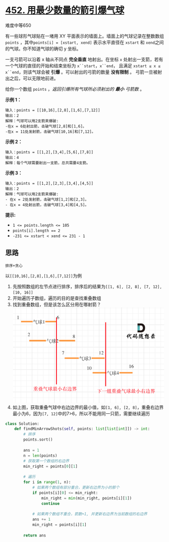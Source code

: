# [452. 用最少数量的箭引爆气球](https://leetcode.cn/problems/minimum-number-of-arrows-to-burst-balloons/)

难度中等650

有一些球形气球贴在一堵用 XY 平面表示的墙面上。墙面上的气球记录在整数数组 `points` ，其中`points[i] = [xstart, xend]` 表示水平直径在 `xstart` 和 `xend`之间的气球。你不知道气球的确切 y 坐标。

一支弓箭可以沿着 x 轴从不同点 **完全垂直** 地射出。在坐标 `x` 处射出一支箭，若有一个气球的直径的开始和结束坐标为 `x``start`，`x``end`， 且满足  `xstart ≤ x ≤ x``end`，则该气球会被 **引爆** 。可以射出的弓箭的数量 **没有限制** 。 弓箭一旦被射出之后，可以无限地前进。

给你一个数组 `points` ，*返回引爆所有气球所必须射出的 **最小** 弓箭数* 。

**示例 1：**

```
输入：points = [[10,16],[2,8],[1,6],[7,12]]
输出：2
解释：气球可以用2支箭来爆破:
-在x = 6处射出箭，击破气球[2,8]和[1,6]。
-在x = 11处发射箭，击破气球[10,16]和[7,12]。
```

**示例 2：**

```
输入：points = [[1,2],[3,4],[5,6],[7,8]]
输出：4
解释：每个气球需要射出一支箭，总共需要4支箭。
```

**示例 3：**

```
输入：points = [[1,2],[2,3],[3,4],[4,5]]
输出：2
解释：气球可以用2支箭来爆破:
- 在x = 2处发射箭，击破气球[1,2]和[2,3]。
- 在x = 4处射出箭，击破气球[3,4]和[4,5]。
```

 



**提示:**

- `1 <= points.length <= 105`
- `points[i].length == 2`
- `-231 <= xstart < xend <= 231 - 1`





## 思路

```
排序+贪心
```

以`[[10,16],[2,8],[1,6],[7,12]]`为例

1. 先按照数组的左节点进行排序，排序后的结果为`[[1, 6], [2, 8], [7, 12], [10, 16]]`
2. 开始遍历子数组，遍历的目的是查找重叠数组
3. 找到重叠数组，但是该怎么区分用在哪射箭？![](https://raw.githubusercontent.com/affectalways/Flee-as-a-bird-to-your-mountain/main/img/452.png)
4. 如上图，获取重叠气球中右边边界的最小值，如`[1, 6], [2, 8]`，重叠右边界最小为6，因为`[7, 12]`中的7>6，所以不能用同一只箭，需要继续遍历

```python
class Solution:
    def findMinArrowShots(self, points: list[list[int]]) -> int:
        # 排序
        points.sort()

        ans = 1
        n = len(points)
        # 获取第一个数组的右边界
        min_right = points[0][1]

        # 遍历
        for i in range(1, n):
            # 如果两个数组有部分重合，更新右边界为小的那个
            if points[i][0] <= min_right:
                min_right = min(min_right, points[i][1])
                continue

            # 如果两个数组不重合，箭数+1, 并更新右边界为当前数组的右边界
            ans += 1
            min_right = points[i][1]

        return ans
```

